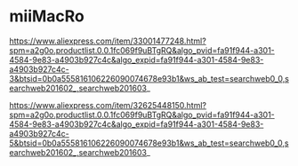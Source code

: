 # miiMacRo
https://www.aliexpress.com/item/33001477248.html?spm=a2g0o.productlist.0.0.1fc069f9uBTgRQ&algo_pvid=fa91f944-a301-4584-9e83-a4903b927c4c&algo_expid=fa91f944-a301-4584-9e83-a4903b927c4c-3&btsid=0b0a555816106226090074678e93b1&ws_ab_test=searchweb0_0,searchweb201602_,searchweb201603_

https://www.aliexpress.com/item/32625448150.html?spm=a2g0o.productlist.0.0.1fc069f9uBTgRQ&algo_pvid=fa91f944-a301-4584-9e83-a4903b927c4c&algo_expid=fa91f944-a301-4584-9e83-a4903b927c4c-5&btsid=0b0a555816106226090074678e93b1&ws_ab_test=searchweb0_0,searchweb201602_,searchweb201603_
